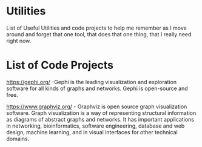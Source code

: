 # Utilities
List of Useful Utilities and code projects to help me remember as I move around and forget that one tool, that does that one thing, that I really need right now. 


# List of Code Projects
https://gephi.org/ -Gephi is the leading visualization and exploration software for all kinds of graphs and networks. Gephi is open-source and free.


https://www.graphviz.org/ - Graphviz is open source graph visualization software. Graph visualization is a way of representing structural information as diagrams of abstract graphs and networks. It has important applications in networking, bioinformatics,  software engineering, database and web design, machine learning, and in visual interfaces for other technical domains. 
